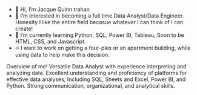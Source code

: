 - 👋 Hi, I’m Jacque Quinn trahan
- 👀 I’m interested in becoming a full time Data Analyst/Data Engineer. Honeslty I like the entire field becasue whatever I can think of I can create!
- 🌱 I’m currently learning Python, SQL, Power BI, Tableau, Soon to be HTML, CSS, and Javascript.
- :fire: I want to work on getting a four-plex or an apartment building, while using data to help make this decision.

Overview of me!
Versatile Data Analyst with experience interpreting and analyzing data. Excellent understanding and proficiency of platforms for effective data analyses, Including SQL, Sheets and Excel, Power BI, and Python. Strong communication, organizational, and analytical skills.


<!---
Jtrahan88/Jtrahan88 is a ✨ special ✨ repository because its `README.md` (this file) appears on your GitHub profile.
You can click the Preview link to take a look at your changes.
--->
